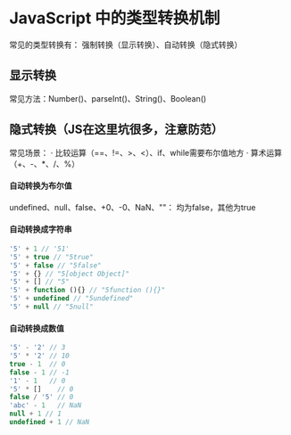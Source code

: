 # JavaScript 中的类型转换机制

常见的类型转换有： 强制转换（显示转换）、自动转换（隐式转换）

## 显示转换
常见方法：Number()、parseInt()、String()、Boolean()

## 隐式转换（JS在这里坑很多，注意防范）
常见场景：
    · 比较运算（==、!=、>、<）、if、while需要布尔值地方
    · 算术运算（+、-、*、/、%）

#### 自动转换为布尔值
undefined、null、false、+0、-0、NaN、""： 均为false，其他为true

#### 自动转换成字符串
```javascript
'5' + 1 // '51'
'5' + true // "5true"
'5' + false // "5false"
'5' + {} // "5[object Object]"
'5' + [] // "5"
'5' + function (){} // "5function (){}"
'5' + undefined // "5undefined"
'5' + null // "5null"
```

#### 自动转换成数值
```javascript
'5' - '2' // 3
'5' * '2' // 10
true - 1  // 0
false - 1 // -1
'1' - 1   // 0
'5' * []    // 0
false / '5' // 0
'abc' - 1   // NaN
null + 1 // 1
undefined + 1 // NaN
```